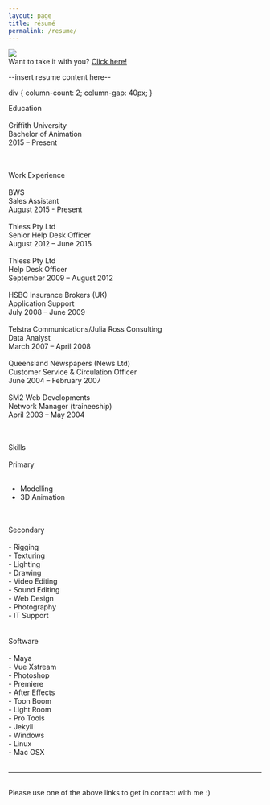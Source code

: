 ```yaml
---
layout: page
title: résumé
permalink: /resume/
---
```


<img class="col one right" src="/img/res_pic.jpg">

<br/>
Want to take it with you? <a href="/img/Duane_McPherson_-_Resume.pdf" target="_blank">Click here!</a>

--insert resume content here--

div { 
	column-count: 2;
	column-gap: 40px;
}

Education<br/>
<br/>
Griffith University<br/>
Bachelor of Animation<br/>
2015 – Present<br/>

<br/>
<br/>
Work Experience<br/>
<br/>
BWS<br/>
Sales Assistant<br/>
August 2015 - Present<br/>
<br/>
Thiess Pty Ltd<br/>
Senior Help Desk Officer<br/>
August 2012 – June 2015<br/>
<br/>
Thiess Pty Ltd<br/>
Help Desk Officer<br/>
September 2009 – August 2012<br/>
<br/>
HSBC Insurance Brokers (UK)<br/>
Application Support<br/>
July 2008 – June 2009<br/>
<br/>
Telstra Communications/Julia Ross Consulting<br/>
Data Analyst<br/>
March 2007 – April 2008<br/>
<br/>
Queensland Newspapers (News Ltd)<br/>
Customer Service & Circulation Officer<br/>
June 2004 – February 2007<br/>
<br/>
SM2 Web Developments<br/>
Network Manager (traineeship)<br/>
April 2003 – May 2004<br/>


<br/>
<br/>



Skills<br/>
<br/>
Primary<br/>
<br/>
-	Modelling<br/>
-	3D Animation<br/>
<br/>
<br/>
Secondary<br/>
<br/>
-	Rigging<br/>
-	Texturing<br/>
-	Lighting<br/>
-	Drawing<br/>
-	Video Editing<br/>
-	Sound Editing<br/>
-	Web Design<br/>
-	Photography<br/>
-	IT Support<br/>
<br/>
<br/>
Software<br/>
<br/>
-	Maya<br/>
-	Vue Xstream<br/>
-	Photoshop<br/>
-	Premiere<br/>
-	After Effects<br/>
-	Toon Boom<br/>
-	Light Room<br/>
-	Pro Tools<br/>
-	Jekyll<br/>
-	Windows<br/>
-	Linux<br/>
-	Mac OSX<br/>





<br/>
<hr/>
<br/>
<span class="contacticon center">
	<a href="http://duanemcpherson.com/contact/"><i class="fa fa-envelope-square"></i></a>
	<a href="https://www.linkedin.com/in/duane-mcpherson" target="_blank"><i class="fa fa-linkedin-square"></i></a>
	<a href="http://dmcmodelling.tumblr.com/" target="_blank"><i class="fa fa-tumblr-square"></i></a>
	<a href="https://twitter.com/duanemcpherson" target="_blank"><i class="fa fa-twitter-square"></i></a>
</span>

<div class="col three caption">
	Please use one of the above links to get in contact with me :)
</div>

